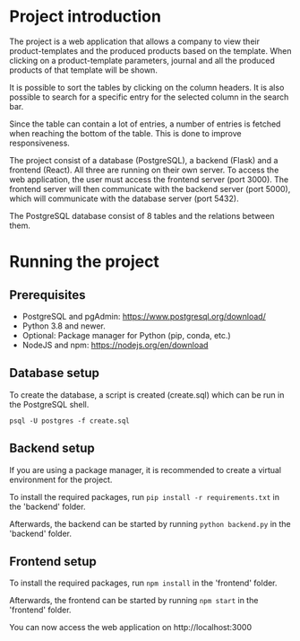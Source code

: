# Project introduction

The project is a web application that allows a company to view their product-templates and the produced products based on the template.
When clicking on a product-template parameters, journal and all the produced products of that template will be shown.

It is possible to sort the tables by clicking on the column headers. It is also possible to search for a specific entry for the selected column in the search bar.

Since the table can contain a lot of entries, a number of entries is fetched when reaching the bottom of the table. This is done to improve responsiveness.

The project consist of a database (PostgreSQL), a backend (Flask) and a frontend (React). All three are running on their own server. To access the web application, the user must access the frontend server (port 3000). The frontend server will then communicate with the backend server (port 5000), which will communicate with the database server (port 5432).

The PostgreSQL database consist of 8 tables and the relations between them.

# Running the project

## Prerequisites

- PostgreSQL and pgAdmin: https://www.postgresql.org/download/
- Python 3.8 and newer.
- Optional: Package manager for Python (pip, conda, etc.)
- NodeJS and npm: https://nodejs.org/en/download

## Database setup

To create the database, a script is created (create.sql) which can be run in the PostgreSQL shell.

`psql -U postgres -f create.sql`

## Backend setup

If you are using a package manager, it is recommended to create a virtual environment for the project.

To install the required packages, run `pip install -r requirements.txt` in the 'backend' folder.

Afterwards, the backend can be started by running `python backend.py` in the 'backend' folder.

## Frontend setup

To install the required packages, run `npm install` in the 'frontend' folder.

Afterwards, the frontend can be started by running `npm start` in the 'frontend' folder.

You can now access the web application on http://localhost:3000

